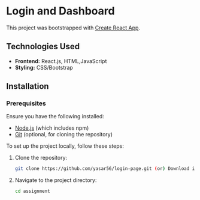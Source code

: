 # Login and Dashboard

This project was bootstrapped with [Create React App](https://github.com/facebook/create-react-app).

## Technologies Used

- **Frontend:** React.js, HTML,JavaScript
- **Styling:** CSS/Bootstrap


## Installation

### Prerequisites

Ensure you have the following installed:

- [Node.js](https://nodejs.org/) (which includes npm)
- [Git](https://git-scm.com/) (optional, for cloning the repository)

To set up the project locally, follow these steps:

1. Clone the repository:

   ```bash
   git clone https://github.com/yasar56/login-page.git (or) Download it as a zip file.

   ```

2. Navigate to the project directory:

   ```bash
   cd assignment
   ```
